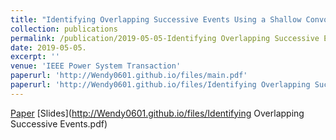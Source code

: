 ```yaml
---
title: "Identifying Overlapping Successive Events Using a Shallow Convolutional Neural Network"
collection: publications
permalink: /publication/2019-05-05-Identifying Overlapping Successive Events Using a Shallow Convolutional Neural Network
date: 2019-05-05.
excerpt: ''
venue: 'IEEE Power System Transaction'
paperurl: 'http://Wendy0601.github.io/files/main.pdf'
paperurl: 'http://Wendy0601.github.io/files/Identifying Overlapping Successive Events.pdf'
--- 
```

[Paper](http://Wendy0601.github.io/files/main.pdf)
[Slides](http://Wendy0601.github.io/files/Identifying Overlapping Successive Events.pdf) 
